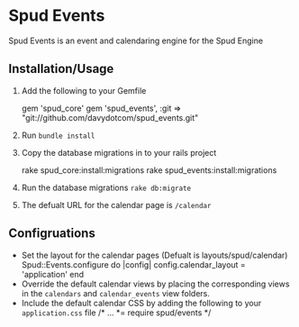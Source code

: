 Spud Events
===========

Spud Events is an event and calendaring engine for the Spud Engine

Installation/Usage
------------------

1. Add the following to your Gemfile

    gem 'spud_core'
    gem 'spud_events', :git => "git://github.com/davydotcom/spud_events.git"

2. Run ```bundle install```
3. Copy the database migrations in to your rails project

    rake spud_core:install:migrations
    rake spud_events:install:migrations

4. Run the database migrations ```rake db:migrate```
5. The defualt URL for the calendar page is ```/calendar```

Configruations
--------------

* Set the layout for the calendar pages (Defualt is layouts/spud/calendar)
    Spud::Events.configure do |config|
      config.calendar_layout = 'application'
    end
* Override the default calendar views by placing the corresponding views in the ```calendars``` and ```calendar_events``` view folders.
* Include the default calendar CSS by adding the following to your ```application.css``` file
    /*
    ...
    *= require spud/events
    */